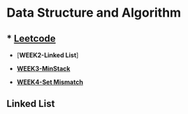 # Data Structure and Algorithm

  ## * [Leetcode](https://github.com/Yuni-wih/DSA-learning/tree/master/DSA-Leetcode)
  
   * [**WEEK2-Linked List**]

   * [**WEEK3-MinStack**](https://github.com/Yuni-wih/DSA-learning/tree/master/DSA-Leetcode/Week3%20%7C%7C%20MinStack)

   * [**WEEK4-Set Mismatch**](https://github.com/Yuni-wih/DSA-learning/tree/master/DSA-Leetcode/Week4%20%7C%7C%20Set%20Mismatch)

## Linked List

